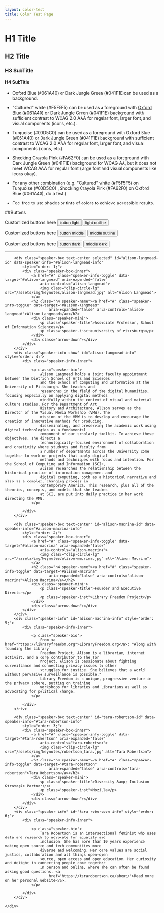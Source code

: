 ```yaml
---
layout: color-test
title: Color Test Page
---
```


# H1 Title
## H2 Title
### H3 SubTitle
#### H4 SubTitle



- Oxford Blue (#061A40) or Dark Jungle Green (#041F1E)can be used as a background.

- "Cultured" white (#F5F5F5) can be used as a foreground with [Oxford Blue (#061A40)](https://github.com/code4lib/2021.code4lib.org/wiki/2021---Banner-and-Color-scheme) or Dark Jungle Green (#041F1E) background with sufficient contrast to WCAG 2.0 AAA for regular font, larger font, and
visual components (icons, etc.).

- Turquoise (#00D5C0) can be used as a foreground with Oxford Blue (#061A40) or Dark Jungle Green (#041F1E) background
with sufficient contrast to WCAG 2.0 AAA for regular font, larger font, and visual components (icons, etc.).

- Shocking Crayola Pink (#FA62F0) can be used as a foreground with Dark Jungle Green (#041F1E) background for WCAG AA,
but it does not meet WCAG AAA for regular font (large font and visual components like icons okay).

- For any other combination (e.g. "Cultured" white (#F5F5F5) on Turquoise (#00D5C0) , Shocking Crayola Pink (#FA62F0) on
Oxford Blue (#061A40), do a test.)

- Feel free to use shades or tints of colors to achieve accessible results.

<div class="mt-5">
##Buttons
    <p>Customized buttons here <button class="btn ct-btn-light">button light</button> <button type="button" class="btn ct-btn-outline-light">light outline</button></p>
    <p>Customized buttons here <button class="btn ct-btn-middle">button middle</button> <button type="button" class="btn ct-btn-outline-middle">middle outline</button></p>
    <p>Customized buttons here <button class="btn ct-btn-dark">button dark</button> <button type="button" class="btn ct-btn-outline-dark">middle dark</button></p>
</div>

---

<div class="row">
    <div class="col-12 speaker-sequence sequence">

        <div class="speaker-box text-center selected" id="alison-langmead-id" data-speaker-info="#alison-langmead-info"
            style="order: 1;">
            <div class="speaker-box-inner">
                <a href="#" class="speaker-info-toggle" data-target="#alison-langmead" aria-expanded="false"
                    aria-controls="alison-langmead">
                    <img class="clip-circle-lg" src="/assets/img/keynotes/alison-langmead.jpg" alt="Alison Langmead">
                </a>
                <h2 class="h4 speaker-name"><a href="#" class="speaker-info-toggle" data-target="#alison-langmead"
                        aria-expanded="false" aria-controls="alison-langmead">Alison Langmead</a></h2>
                <div class="speaker-mini">
                    <p class="speaker-title">Associate Professor, School of Information Sciences</p>
                    <p class="speaker-inst">University of Pittsburgh</p>
                </div>
                <div class="arrow-down"></div>
            </div>
        </div>
        <div class="speaker-info show" id="alison-langmead-info" style="order: 4;">
            <div class="speaker-info-inner">

                <p class="speaker-bio">
                    Alison Langmead holds a joint faculty appointment between the Dietrich School of Arts and Sciences
                    and the School of Computing and Information at the University of Pittsburgh. She teaches and
                    researches in the field of the digital humanities, focusing especially on applying digital methods
                    mindfully within the context of visual and material culture studies. For the Department of Art
                    History and Architecture, Alison serves as the Director of the Visual Media Workshop (VMW). The
                    mission of the VMW is to develop and encourage the creation of innovative methods for producing,
                    disseminating, and preserving the academic work using digital technologies as a fundamental
                    component of our scholarly toolkit. To achieve these objectives, she directs a
                    technologically-focused environment of collaboration and creativity where students and faculty from
                    a number of departments across the University come together to work on projects that apply digital
                    methods and techniques with focus and intention. For the School of Computing and Information (SCI),
                    Alison researches the relationship between the historical practice of information management and
                    digital computing, both as a historical narrative and also as a complex, changing process in
                    contemporary America. This research, plus all of the theories, concepts, and models that she teaches
                    at SCI, are put into daily practice in her work directing the VMW.
                </p>

            </div>
        </div>

        <div class="speaker-box text-center" id="alison-macrina-id" data-speaker-info="#alison-macrina-info"
            style="order: 2;">
            <div class="speaker-box-inner">
                <a href="#" class="speaker-info-toggle" data-target="#alison-macrina" aria-expanded="false"
                    aria-controls="alison-macrina">
                    <img class="clip-circle-lg" src="/assets/img/keynotes/alison-macrina.jpg" alt="Alison Macrina">
                </a>
                <h2 class="h4 speaker-name"><a href="#" class="speaker-info-toggle" data-target="#alison-macrina"
                        aria-expanded="false" aria-controls="alison-macrina">Alison Macrina</a></h2>
                <div class="speaker-mini">
                    <p class="speaker-title">Founder and Executive Director</p>
                    <p class="speaker-inst">Library Freedom Project</p>
                </div>
                <div class="arrow-down"></div>
            </div>
        </div>
        <div class="speaker-info" id="alison-macrina-info" style="order: 5;">
            <div class="speaker-info-inner">

                <p class="speaker-bio">
                    From <a href="https://libraryfreedom.org">LibraryFreedom.org</a>: "Along with founding the Library
                    Freedom Project, Alison is a librarian, internet activist, and a core contributor to The Tor
                    Project. Alison is passionate about fighting surveillance and connecting privacy issues to other
                    struggles for justice. She believes that a world without pervasive surveillance is possible."
                    Library Freedom is a unique, progressive venture in the privacy sphere, putting on training
                    workshops for libraries and librarians as well as advocating for political change.
                </p>

            </div>
        </div>

        <div class="speaker-box text-center" id="tara-robertson-id" data-speaker-info="#tara-robertson-info"
            style="order: 3;">
            <div class="speaker-box-inner">
                <a href="#" class="speaker-info-toggle" data-target="#tara-robertson" aria-expanded="false"
                    aria-controls="tara-robertson">
                    <img class="clip-circle-lg" src="/assets/img/keynotes/robertson_tara.jpg" alt="Tara Robertson">
                </a>
                <h2 class="h4 speaker-name"><a href="#" class="speaker-info-toggle" data-target="#tara-robertson"
                        aria-expanded="false" aria-controls="tara-robertson">Tara Robertson</a></h2>
                <div class="speaker-mini">
                    <p class="speaker-title">Diversity &amp; Inclusion Strategic Partner</p>
                    <p class="speaker-inst">Mozilla</p>
                </div>
                <div class="arrow-down"></div>
            </div>
        </div>
        <div class="speaker-info" id="tara-robertson-info" style="order: 6;">
            <div class="speaker-info-inner">

                <p class="speaker-bio">
                    Tara Robertson is an intersectional feminist who uses data and research to advocate for equality and
                    inclusion. She has more than 10 years experience making open source and tech communities more
                    diverse and welcoming. Her core values are social justice, collaboration and all things open–open
                    source, open access and open education. Her curiosity and delight in connecting people come together
                    in person and online, where she can often be found asking good questions. <a
                        href="https://tararobertson.ca/about/">Read more on her personal website</a>.
                </p>

            </div>
        </div>

    </div>
</div>
